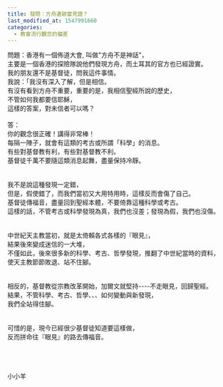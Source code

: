 ```yaml
---
title: 發問：方舟遺跡當見證？
last_modified_at: 1547991660
categories:
  - 教會流行觀念的偏差
---
```


問題：香港有一個佈道大會, 叫做"方舟不是神話"，<br>主要是一個香港的探險隊說他們發現方舟，而土耳其的官方也已經證實。<br>我的朋友還不是基督徒，問我這件事情。<br>我說：「我沒有深入了解，但是相信。<br>有沒有看到方舟不重要，重要的是，我相信聖經所說的歷史，<br>不管如何我都要信耶穌，<br>這樣的答案，對未信者可以嗎？<br><br><!--more-->答：<br>你的觀念很正確！講得非常棒！<br>每隔一陣子，就會有這類的考古或所謂「科學」的消息。<br>有些對基督教有利，有些對基督教不利。<br>基督徒千萬不要隨這類消息起舞，盡量保持冷靜。<br> <br><br>我不是說這種發現一定錯，<br>但是，假使錯了，而我們當初又大用特用時，這樣反而會傷了自己。<br>基督徒傳福音，盡量回到聖經本體，不要倚靠這種科學或考古。<br>這樣的話，不管考古或科學發現為真，我們也沒差；發現為假，我們也沒傷。<br> <br><br>中世紀天主教當初，就是太倚賴各式各樣的『眼見』，<br>結果後來變成迷信的一大堆，<br>不僅如此，後來很多新的科學、考古、哲學發現，推翻了中世紀當時的資料，<br>使天主教節節敗退、站不住腳。<br> <br><br>相反的，基督教從宗教改革開始，加爾文就堅持----不走眼見，回歸聖經。<br>結果，不管科學、考古、哲學、、、如何變動與新發現，<br>我們全站得住腳。<br> <br><br>可惜的是，現今已經很少基督徒知道要這樣做，<br>反而拼命往『眼見』的路去傳福音。<br> <br><br><br><br>小小羊<br><br><br><br><br><br>
